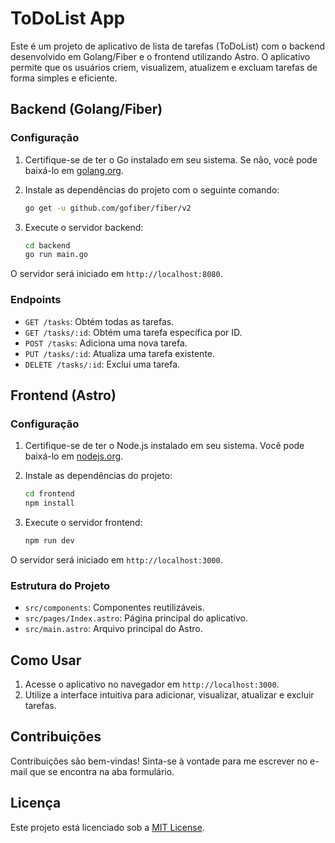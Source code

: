 # ToDoList App

Este é um projeto de aplicativo de lista de tarefas (ToDoList) com o backend desenvolvido em Golang/Fiber e o frontend utilizando Astro. O aplicativo permite que os usuários criem, visualizem, atualizem e excluam tarefas de forma simples e eficiente.

## Backend (Golang/Fiber)

### Configuração

1. Certifique-se de ter o Go instalado em seu sistema. Se não, você pode baixá-lo em [golang.org](https://golang.org/dl/).

2. Instale as dependências do projeto com o seguinte comando:

    ```bash
    go get -u github.com/gofiber/fiber/v2
    ```

3. Execute o servidor backend:

    ```bash
    cd backend
    go run main.go
    ```

O servidor será iniciado em `http://localhost:8080`.

### Endpoints

- `GET /tasks`: Obtém todas as tarefas.
- `GET /tasks/:id`: Obtém uma tarefa específica por ID.
- `POST /tasks`: Adiciona uma nova tarefa.
- `PUT /tasks/:id`: Atualiza uma tarefa existente.
- `DELETE /tasks/:id`: Exclui uma tarefa.

## Frontend (Astro)

### Configuração

1. Certifique-se de ter o Node.js instalado em seu sistema. Você pode baixá-lo em [nodejs.org](https://nodejs.org/).

2. Instale as dependências do projeto:

    ```bash
    cd frontend
    npm install
    ```

3. Execute o servidor frontend:

    ```bash
    npm run dev
    ```

O servidor será iniciado em `http://localhost:3000`.

### Estrutura do Projeto

- `src/components`: Componentes reutilizáveis.
- `src/pages/Index.astro`: Página principal do aplicativo.
- `src/main.astro`: Arquivo principal do Astro.

## Como Usar

1. Acesse o aplicativo no navegador em `http://localhost:3000`.
2. Utilize a interface intuitiva para adicionar, visualizar, atualizar e excluir tarefas.

## Contribuições

Contribuições são bem-vindas! Sinta-se à vontade para me escrever no e-mail que se encontra na aba formulário.

## Licença

Este projeto está licenciado sob a [MIT License](LICENSE).